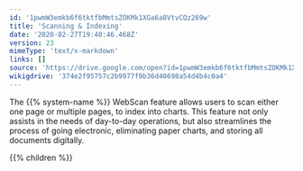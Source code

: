```yaml
---
id: '1pwmW3emkb6f6tktfbMmtsZOKMk1XGa6a8VtvCQz269w'
title: 'Scanning & Indexing'
date: '2020-02-27T19:40:46.468Z'
version: 23
mimeType: 'text/x-markdown'
links: []
source: 'https://drive.google.com/open?id=1pwmW3emkb6f6tktfbMmtsZOKMk1XGa6a8VtvCQz269w'
wikigdrive: '374e2f95757c2b9977f9b36d40698a54d4b4c0a4'
---
```

The {{% system-name %}} WebScan feature allows users to scan either one page or multiple pages, to index into charts. This feature not only assists in the needs of day-to-day operations, but also streamlines the process of going electronic, eliminating paper charts, and storing all documents digitally.

{{% children %}}
